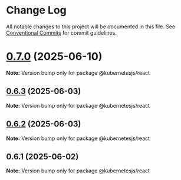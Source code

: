 # Change Log

All notable changes to this project will be documented in this file.
See [Conventional Commits](https://conventionalcommits.org) for commit guidelines.

# [0.7.0](https://github.com/hyperweb-io/kubernetesjs/compare/@kubernetesjs/react@0.6.3...@kubernetesjs/react@0.7.0) (2025-06-10)

**Note:** Version bump only for package @kubernetesjs/react





## [0.6.3](https://github.com/hyperweb-io/kubernetesjs/compare/@kubernetesjs/react@0.6.2...@kubernetesjs/react@0.6.3) (2025-06-03)

**Note:** Version bump only for package @kubernetesjs/react





## [0.6.2](https://github.com/hyperweb-io/kubernetesjs/compare/@kubernetesjs/react@0.6.1...@kubernetesjs/react@0.6.2) (2025-06-03)

**Note:** Version bump only for package @kubernetesjs/react





## 0.6.1 (2025-06-02)

**Note:** Version bump only for package @kubernetesjs/react
